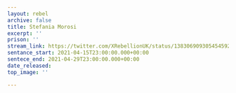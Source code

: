 ```yaml
---
layout: rebel
archive: false
title: Stefania Morosi
excerpt: ''
prison: ''
stream_link: https://twitter.com/XRebellionUK/status/1383069093054545927
sentance_start: 2021-04-15T23:00:00.000+00:00
sentece_end: 2021-04-29T23:00:00.000+00:00
date_released: 
top_image: ''

---
```

